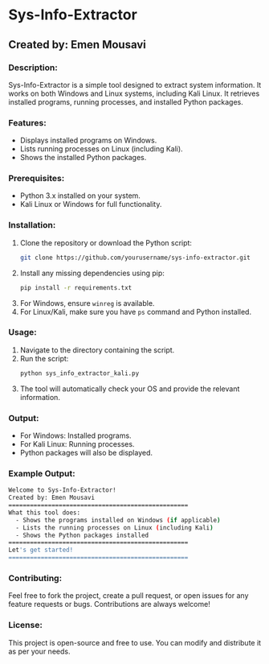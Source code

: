
# Sys-Info-Extractor
## Created by: Emen Mousavi

### Description:
Sys-Info-Extractor is a simple tool designed to extract system information. It works on both Windows and Linux systems, including Kali Linux. It retrieves installed programs, running processes, and installed Python packages.

### Features:
- Displays installed programs on Windows.
- Lists running processes on Linux (including Kali).
- Shows the installed Python packages.

### Prerequisites:
- Python 3.x installed on your system.
- Kali Linux or Windows for full functionality.

### Installation:
1. Clone the repository or download the Python script:
   ```bash
   git clone https://github.com/yourusername/sys-info-extractor.git
   ```
2. Install any missing dependencies using pip:
   ```bash
   pip install -r requirements.txt
   ```
3. For Windows, ensure `winreg` is available.
4. For Linux/Kali, make sure you have `ps` command and Python installed.

### Usage:
1. Navigate to the directory containing the script.
2. Run the script:
   ```bash
   python sys_info_extractor_kali.py
   ```
3. The tool will automatically check your OS and provide the relevant information.

### Output:
- For Windows: Installed programs.
- For Kali Linux: Running processes.
- Python packages will also be displayed.

### Example Output:
```bash
Welcome to Sys-Info-Extractor!
Created by: Emen Mousavi
==================================================
What this tool does:
  - Shows the programs installed on Windows (if applicable)
  - Lists the running processes on Linux (including Kali)
  - Shows the Python packages installed
==================================================
Let's get started!
==================================================
```

### Contributing:
Feel free to fork the project, create a pull request, or open issues for any feature requests or bugs. Contributions are always welcome!

### License:
This project is open-source and free to use. You can modify and distribute it as per your needs.

